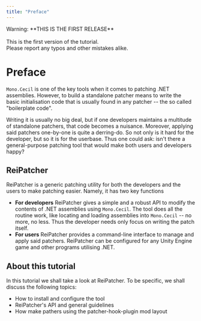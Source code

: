```yaml
---
title: "Preface"
---
```


<div class="alert alert-warning" role="alert">
<span class="glyphicon glyphicon-alert" aria-hidden="true"></span>
<span class="sr-only">Warning:</span>
<span class="alert-text">
**THIS IS THE FIRST RELEASE**<br/><br/>
This is the first version of the tutorial.<br/>
Please report any typos and other mistakes alike.
</span>
</div>

# Preface

`Mono.Cecil` is one of the key tools when it comes to patching .NET assemblies. However, to build a standalone patcher means to write the basic initialisation code that is usually found in any patcher -- the so called "boilerplate code".

Writing it is usually no big deal, but if one developers maintains a multitude of standalone patchers, that code becomes a nuisance. Moreover, applying said patchers one-by-one is quite a derring-do.
So not only is it hard for the developer, but so it is for the userbase. Thus one could ask: isn't there a general-purpose patching tool that would make both users and developers happy?

## ReiPatcher

ReiPatcher is a generic patching utility for both the developers and the users to make patching easier. 
Namely, it has two key functions

* **For developers** ReiPatcher gives a simple and a robust API to modify the contents of .NET assemblies using `Mono.Cecil`. 
The tool does all the routine work, like locating and loading assemblies into `Mono.Cecil` -- no more, no less. Thus the developer needs only focus on writing the patch itself.
* **For users** ReiPatcher provides a command-line interface to manage and apply said patchers. ReiPatcher can be configured for any Unity Engine game and other programs utilising .NET.

## About this tutorial

In this tutorial we shall take a look at ReiPatcher. To be specific, we shall discuss the following topics:

* How to install and configure the tool
* ReiPatcher's API and general guidelines
* How make pathers using the patcher-hook-plugin mod layout